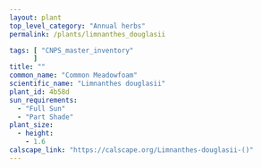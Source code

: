 ```yaml
---
layout: plant                                                              
top_level_category: "Annual herbs"
permalink: /plants/limnanthes_douglasii

tags: [ "CNPS_master_inventory"
      ]
title: ""
common_name: "Common Meadowfoam"
scientific_name: "Limnanthes douglasii"
plant_id: 4b58d
sun_requirements:
  - "Full Sun"
  - "Part Shade"
plant_size:
  - height: 
    - 1.6
calscape_link: "https://calscape.org/Limnanthes-douglasii-()"
---
```



